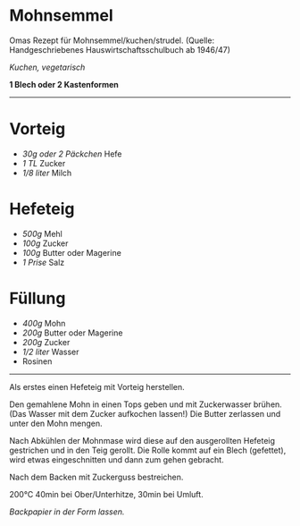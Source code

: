 # Mohnsemmel

Omas Rezept für Mohnsemmel/kuchen/strudel. (Quelle: Handgeschriebenes Hauswirtschaftsschulbuch ab 1946/47)

*Kuchen, vegetarisch*

**1 Blech oder 2 Kastenformen**

---
# Vorteig
- *30g oder 2 Päckchen* Hefe
- *1 TL* Zucker
- *1/8 liter* Milch
# Hefeteig
- *500g* Mehl
- *100g* Zucker
- *100g* Butter oder Magerine
- *1 Prise* Salz
# Füllung
- *400g* Mohn
- *200g* Butter oder Magerine
- *200g* Zucker
- *1/2 liter* Wasser
- Rosinen
---
Als erstes einen Hefeteig mit Vorteig herstellen.

Den gemahlene Mohn in einen Tops geben und mit Zuckerwasser brühen. (Das Wasser mit dem Zucker aufkochen lassen!) Die Butter zerlassen und unter den Mohn mengen.

Nach Abkühlen der Mohnmase wird diese auf den ausgerollten Hefeteig gestrichen und in den Teig gerollt. Die Rolle kommt auf ein Blech (gefettet), wird etwas eingeschnitten und dann zum gehen gebracht.

Nach dem Backen mit Zuckerguss bestreichen.

200°C 40min bei Ober/Unterhitze, 30min bei Umluft.

*Backpapier in der Form lassen.*
